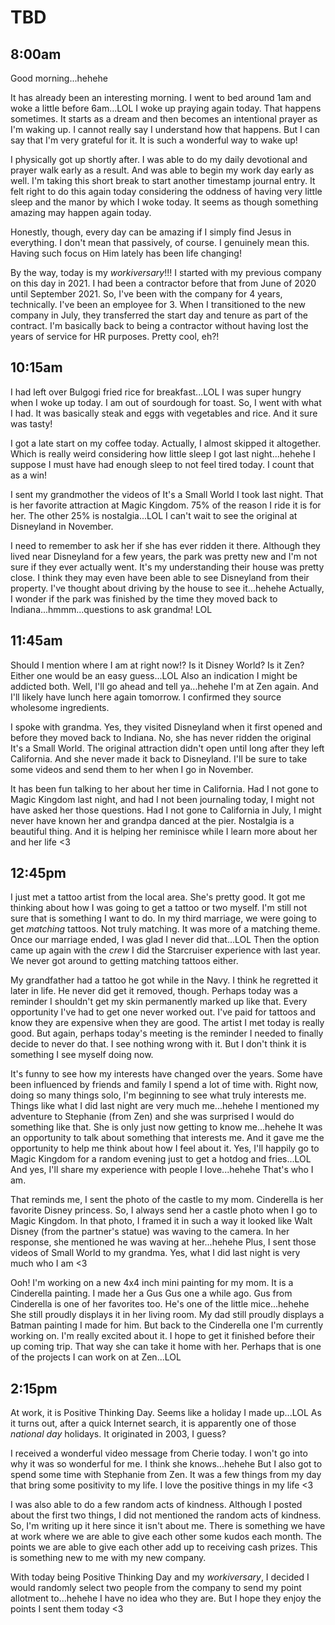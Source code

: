 # TBD

## 8:00am

Good morning...hehehe

It has already been an interesting morning. I went to bed around 1am and woke a little before 6am...LOL I woke up praying again today. That happens sometimes. It starts as a dream and then becomes an intentional prayer as I'm waking up. I cannot really say I understand how that happens. But I can say that I'm very grateful for it. It is such a wonderful way to wake up!

I physically got up shortly after. I was able to do my daily devotional and prayer walk early as a result. And was able to begin my work day early as well. I'm taking this short break to start another timestamp journal entry. It felt right to do this again today considering the oddness of having very little sleep and the manor by which I woke today. It seems as though something amazing may happen again today.

Honestly, though, every day can be amazing if I simply find Jesus in everything. I don't mean that passively, of course. I genuinely mean this. Having such focus on Him lately has been life changing!

By the way, today is my *workiversary*!!! I started with my previous company on this day in 2021. I had been a contractor before that from June of 2020 until September 2021. So, I've been with the company for 4 years, technically. I've been an employee for 3. When I transitioned to the new company in July, they transferred the start day and tenure as part of the contract. I'm basically back to being a contractor without having lost the years of service for HR purposes. Pretty cool, eh?!

## 10:15am

I had left over Bulgogi fried rice for breakfast...LOL I was super hungry when I woke up today. I am out of sourdough for toast. So, I went with what I had. It was basically steak and eggs with vegetables and rice. And it sure was tasty!

I got a late start on my coffee today. Actually, I almost skipped it altogether. Which is really weird considering how little sleep I got last night...hehehe I suppose I must have had enough sleep to not feel tired today. I count that as a win!

I sent my grandmother the videos of It's a Small World I took last night. That is her favorite attraction at Magic Kingdom. 75% of the reason I ride it is for her. The other 25% is nostalgia...LOL I can't wait to see the original at Disneyland in November.

I need to remember to ask her if she has ever ridden it there. Although they lived near Disneyland for a few years, the park was pretty new and I'm not sure if they ever actually went. It's my understanding their house was pretty close. I think they may even have been able to see Disneyland from their property. I've thought about driving by the house to see it...hehehe Actually, I wonder if the park was finished by the time they moved back to Indiana...hmmm...questions to ask grandma! LOL

## 11:45am

Should I mention where I am at right now!? Is it Disney World? Is it Zen? Either one would be an easy guess...LOL Also an indication I might be addicted both. Well, I'll go ahead and tell ya...hehehe I'm at Zen again. And I'll likely have lunch here again tomorrow. I confirmed they source wholesome ingredients.

I spoke with grandma. Yes, they visited Disneyland when it first opened and before they moved back to Indiana. No, she has never ridden the original It's a Small World. The original attraction didn't open until long after they left California. And she never made it back to Disneyland. I'll be sure to take some videos and send them to her when I go in November.

It has been fun talking to her about her time in California. Had I not gone to Magic Kingdom last night, and had I not been journaling today, I might not have asked her those questions. Had I not gone to California in July, I might never have known her and grandpa danced at the pier. Nostalgia is a beautiful thing. And it is helping her reminisce while I learn more about her and her life <3

## 12:45pm

I just met a tattoo artist from the local area. She's pretty good. It got me thinking about how I was going to get a tattoo or two myself. I'm still not sure that is something I want to do. In my third marriage, we were going to get *matching* tattoos. Not truly matching. It was more of a matching theme. Once our marriage ended, I was glad I never did that...LOL Then the option came up again with the *crew* I did the Starcruiser experience with last year. We never got around to getting matching tattoos either.

My grandfather had a tattoo he got while in the Navy. I think he regretted it later in life. He never did get it removed, though. Perhaps today was a reminder I shouldn't get my skin permanently marked up like that. Every opportunity I've had to get one never worked out. I've paid for tattoos and know they are expensive when they are good. The artist I met today is really good. But again, perhaps today's meeting is the reminder I needed to finally decide to never do that. I see nothing wrong with it. But I don't think it is something I see myself doing now.

It's funny to see how my interests have changed over the years. Some have been influenced by friends and family I spend a lot of time with. Right now, doing so many things solo, I'm beginning to see what truly interests me. Things like what I did last night are very much me...hehehe I mentioned my adventure to Stephanie (from Zen) and she was surprised I would do something like that. She is only just now getting to know me...hehehe It was an opportunity to talk about something that interests me. And it gave me the opportunity to help me think about how I feel about it. Yes, I'll happily go to Magic Kingdom for a random evening just to get a hotdog and fries...LOL And yes, I'll share my experience with people I love...hehehe That's who I am.

That reminds me, I sent the photo of the castle to my mom. Cinderella is her favorite Disney princess. So, I always send her a castle photo when I go to Magic Kingdom. In that photo, I framed it in such a way it looked like Walt Disney (from the partner's statue) was waving to the camera. In her response, she mentioned he was waving at her...hehehe Plus, I sent those videos of Small World to my grandma. Yes, what I did last night is very much who I am <3

Ooh! I'm working on a new 4x4 inch mini painting for my mom. It is a Cinderella painting. I made her a Gus Gus one a while ago. Gus from Cinderella is one of her favorites too. He's one of the little mice...hehehe She still proudly displays it in her living room. My dad still proudly displays a Batman painting I made for him. But back to the Cinderella one I'm currently working on. I'm really excited about it. I hope to get it finished before their up coming trip. That way she can take it home with her. Perhaps that is one of the projects I can work on at Zen...LOL

## 2:15pm

At work, it is Positive Thinking Day. Seems like a holiday I made up...LOL As it turns out, after a quick Internet search, it is apparently one of those *national day* holidays. It originated in 2003, I guess?

I received a wonderful video message from Cherie today. I won't go into why it was so wonderful for me. I think she knows...hehehe But I also got to spend some time with Stephanie from Zen. It was a few things from my day that bring some positivity to my life. I love the positive things in my life <3

I was also able to do a few random acts of kindness. Although I posted about the first two things, I did not mentioned the random acts of kindness. So, I'm writing up it here since it isn't about me. There is something we have at work where we are able to give each other some kudos each month. The points we are able to give each other add up to receiving cash prizes. This is something new to me with my new company.

With today being Positive Thinking Day and my *workiversary*, I decided I would randomly select two people from the company to send my point allotment to...hehehe I have no idea who they are. But I hope they enjoy the points I sent them today <3

